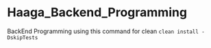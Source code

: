 # Haaga_Backend_Programming

BackEnd Programming
using this command for clean `clean install -DskipTests`